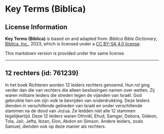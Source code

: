# Key Terms (Biblica)

## License Information

**Key Terms (Biblica)** is based on and adapted from: _Biblica Bible Dictionary_, [Biblica, Inc.](https://www.biblica.com/), 2023, which is licensed under a [CC BY-SA 4.0 license](https://creativecommons.org/licenses/by-sa/4.0/legalcode.en).

This markdown version is provided under the same license.



--------------------------------

## 12 rechters (id: 761239)

In het boek Richteren worden 12 leiders rechters genoemd. Hun rol ging verder dan die van rechters die alleen beslissingen namen over wetten. Zij waren militaire leiders die streden tegen de vijanden van Israël. God gebruikte hen om zijn volk te bevrijden van onderdrukking. Deze leiders dienden in verschillende gebieden van Israël en onder verschillende stammen na de dood van Jozua. Ze leidden niet alle 12 stammen tegelijkertijd. Deze 12 leiders waren Othniël, Ehud, Samgar, Debora, Gideon, Tola, Jaïr, Jefta, Ibzan, Elon, Abdon en Simson. Andere leiders, zoals Samuel, dienden ook op deze manier als rechters.


